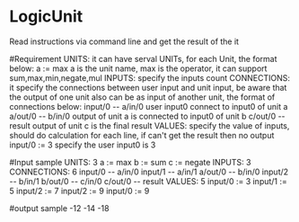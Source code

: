 # LogicUnit
Read instructions via command line and get the result of the it

#Requirement
UNITS: it can have serval UNITs, for each Unit, the format below:
        a := max
        a is the unit name, max is the operator, it can support sum,max,min,negate,mul
INPUTS: specify the inputs count
CONNECTIONS: it specify the connections between user input and unit input, be aware that the output of one unit also can be as input of another unit, the format of connections below:
        input/0 -- a/in/0
        user input0 connect to input0 of unit a
        a/out/0 -- b/in/0
        output of unit a is connected to input0 of unit b
        c/out/0 -- result
        output of unit c is the final result
VALUES: specify the value of inputs, should do calculation for each line, if can't get the result then no output
        input/0 := 3
        specify the user input0 is 3

#Input sample
UNITS: 3
a := max
b := sum
c := negate
INPUTS: 3
CONNECTIONS: 6
input/0 -- a/in/0
input/1 -- a/in/1
a/out/0 -- b/in/0
input/2 -- b/in/1
b/out/0 -- c/in/0
c/out/0 -- result
VALUES: 5
input/0 := 3
input/1 := 5
input/2 := 7
input/2 := 9
input/0 := 9

#output sample
-12
-14
-18
